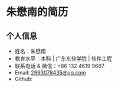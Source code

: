 # 朱懋南的简历

## 个人信息
* 姓名：朱懋南
* 教育水平：本科 | 广东东软学院 | 软件工程
* 联系电话 & 微信：+86 132 4619 9667
* Email: 2993078435@qq.com
* Github:

